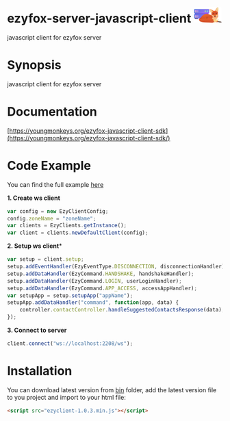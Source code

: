 # ezyfox-server-javascript-client <img src="https://github.com/youngmonkeys/ezyfox-server/blob/master/logo.png" width="64" />
javascript client for ezyfox server

# Synopsis

javascript client for ezyfox server

# Documentation

[https://youngmonkeys.org/ezyfox-javascript-client-sdk](https://youngmonkeys.org/ezyfox-javascript-client-sdk/)

# Code Example

You can find the full example [here](https://github.com/youngmonkeys/ezyfox-server-js-client/blob/master/index.html)

**1. Create ws client**
```javascript
var config = new EzyClientConfig;
config.zoneName = "zoneName";
var clients = EzyClients.getInstance();
var client = clients.newDefaultClient(config);
```

**2. Setup ws client***

```javascript
var setup = client.setup;
setup.addEventHandler(EzyEventType.DISCONNECTION, disconnectionHandler);
setup.addDataHandler(EzyCommand.HANDSHAKE, handshakeHandler);
setup.addDataHandler(EzyCommand.LOGIN, userLoginHandler);
setup.addDataHandler(EzyCommand.APP_ACCESS, accessAppHandler);
var setupApp = setup.setupApp("appName");
setupApp.addDataHandler("command", function(app, data) {
    controller.contactController.handleSuggestedContactsResponse(data);
});
```

**3. Connect to server**

```javascript
client.connect("ws://localhost:2208/ws");
```

# Installation

You can download latest version from [bin](https://github.com/youngmonkeys/ezyfox-server-js-client/tree/master/bin) folder, add the latest version file to you project and import to your html file:

``` html
<script src="ezyclient-1.0.3.min.js"></script>
```